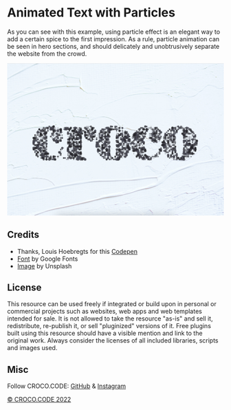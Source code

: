 # Animated Text with Particles

As you can see with this example, using particle effect is an elegant way to add a certain spice to the first impression. As a rule, particle animation can be seen in hero sections, and should delicately and unobtrusively separate the website from the crowd. 

![Animated Text with Particles](https://raw.githubusercontent.com/crococode-io/images/main/animated-text-with-particles.png)

## Credits
- Thanks, Louis Hoebregts for this [Codepen](https://codepen.io/Mamboleoo/pen/obWGYr)
- [Font](https://fonts.google.com/) by Google Fonts
- [Image](https://unsplash.com/) by Unsplash

## License
This resource can be used freely if integrated or build upon in personal or commercial projects such as websites, web apps and web templates intended for sale. It is not allowed to take the resource "as-is" and sell it, redistribute, re-publish it, or sell "pluginized" versions of it. Free plugins built using this resource should have a visible mention and link to the original work. Always consider the licenses of all included libraries, scripts and images used.

## Misc

Follow CROCO.CODE: [GitHub](https://github.com/crococode-io) & [Instagram](https://www.instagram.com/croco.code/)

[© CROCO.CODE 2022](https://www.instagram.com/croco.code)
